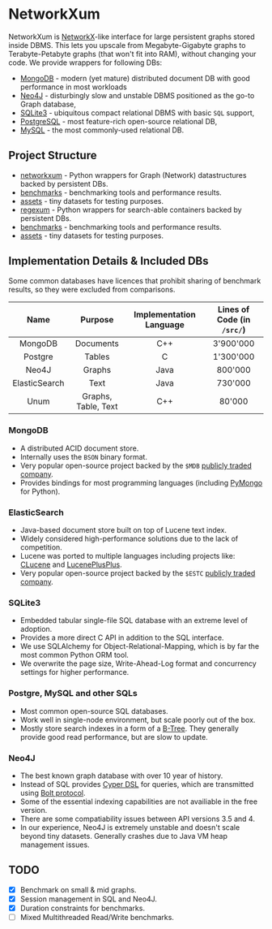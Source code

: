 # NetworkXum

NetworkXum is [NetworkX](https://github.com/networkx/networkx)-like interface for large persistent graphs stored inside DBMS. This lets you upscale from Megabyte-Gigabyte graphs to Terabyte-Petabyte graphs (that won't fit into RAM), without changing your code. We provide wrappers for following DBs:

* [MongoDB](#mongodb) - modern (yet mature) distributed document DB with good performance in most workloads
* [Neo4J](#neo4j) - disturbingly slow and unstable DBMS positioned as the go-to Graph database,
* [SQLite3](#sqlite3) - ubiquitous compact relational DBMS with basic `SQL` support,
* [PostgreSQL](#postgresql) - most feature-rich open-source relational DB,
* [MySQL](#mysql) - the most commonly-used relational DB.

## Project Structure

* [networkxum](networkxum) - Python wrappers for Graph (Network) datastructures backed by persistent DBs.
* [benchmarks](benchmarks) - benchmarking tools and performance results.
* [assets](assets) - tiny datasets for testing purposes.
* [regexum](PyStorageTexts) - Python wrappers for search-able containers backed by persistent DBs.
* [benchmarks](benchmarks) - benchmarking tools and performance results.
* [assets](assets) - tiny datasets for testing purposes.

## Implementation Details & Included DBs

Some common databases have licences that prohibit sharing of benchmark results, so they were excluded from comparisons.

|     Name      |       Purpose       | Implementation Language | Lines of Code (in `/src/`) |
| :-----------: | :-----------------: | :---------------------: | :------------------------: |
|    MongoDB    |      Documents      |           C++           |         3'900'000          |
|    Postgre    |       Tables        |            C            |         1'300'000          |
|     Neo4J     |       Graphs        |          Java           |          800'000           |
| ElasticSearch |        Text         |          Java           |          730'000           |
|     Unum      | Graphs, Table, Text |           C++           |           80'000           |

### MongoDB

* A distributed ACID document store.
* Internally uses the `BSON` binary format.
* Very popular open-source project backed by the `$MDB` [publicly traded company](https://finance.yahoo.com/quote/MDB).
* Provides bindings for most programming languages (including [PyMongo](https://pymongo.readthedocs.io) for Python).

### ElasticSearch

* Java-based document store built on top of Lucene text index.
* Widely considered high-performance solutions due to the lack of competition.
* Lucene was ported to multiple languages including projects like: [CLucene](http://clucene.sourceforge.net) and [LucenePlusPlus](https://github.com/luceneplusplus/LucenePlusPlus).
* Very popular open-source project backed by the `$ESTC` [publicly traded company](https://finance.yahoo.com/quote/ESTC).

### SQLite3

* Embedded tabular single-file SQL database with an extreme level of adoption.
* Provides a more direct C API in addition to the SQL interface. 
* We use SQLAlchemy for Object-Relational-Mapping, which is by far the most common Python ORM tool.
* We overwrite the page size, Write-Ahead-Log format and concurrency settings for higher performance.

### Postgre, MySQL and other SQLs

* Most common open-source SQL databases.
* Work well in single-node environment, but scale poorly out of the box.
* Mostly store search indexes in a form of a [B-Tree](https://ieftimov.com/post/postgresql-indexes-btree/). They generally provide good read performance, but are slow to update.

### Neo4J

* The best known graph database with over 10 year of history.
* Instead of SQL provides [Cyper DSL](https://neo4j.com/developer/cypher-query-language/) for queries, which are transmitted using [Bolt protocol](https://en.wikipedia.org/wiki/Bolt_(network_protocol)).
* Some of the essential indexing capabilities are not availiable in the free version.
* There are some compatiability issues between API versions 3.5 and 4.
* In our experience, Neo4J is extremely unstable and doesn't scale beyond tiny datasets. Generally crashes due to Java VM heap management issues.

## TODO

* [x] Benchmark on small & mid graphs.
* [x] Session management in SQL and Neo4J.
* [x] Duration constraints for benchmarks.
* [ ] Mixed Multithreaded Read/Write benchmarks.
